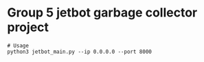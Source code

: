 # Group 5 jetbot garbage collector project


```
# Usage
python3 jetbot_main.py --ip 0.0.0.0 --port 8000
```


